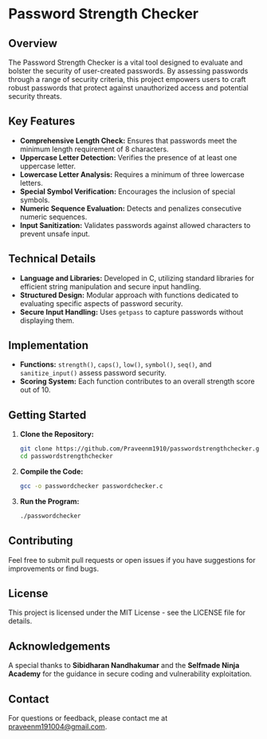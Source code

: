 # Password Strength Checker

## Overview
The Password Strength Checker is a vital tool designed to evaluate and bolster the security of user-created passwords. By assessing passwords through a range of security criteria, this project empowers users to craft robust passwords that protect against unauthorized access and potential security threats.

## Key Features
- **Comprehensive Length Check:** Ensures that passwords meet the minimum length requirement of 8 characters.
- **Uppercase Letter Detection:** Verifies the presence of at least one uppercase letter.
- **Lowercase Letter Analysis:** Requires a minimum of three lowercase letters.
- **Special Symbol Verification:** Encourages the inclusion of special symbols.
- **Numeric Sequence Evaluation:** Detects and penalizes consecutive numeric sequences.
- **Input Sanitization:** Validates passwords against allowed characters to prevent unsafe input.

## Technical Details
- **Language and Libraries:** Developed in C, utilizing standard libraries for efficient string manipulation and secure input handling.
- **Structured Design:** Modular approach with functions dedicated to evaluating specific aspects of password security.
- **Secure Input Handling:** Uses `getpass` to capture passwords without displaying them.

## Implementation
- **Functions:** `strength()`, `caps()`, `low()`, `symbol()`, `seq()`, and `sanitize_input()` assess password security.
- **Scoring System:** Each function contributes to an overall strength score out of 10.

## Getting Started
1. **Clone the Repository:**
    ```bash
    git clone https://github.com/Praveenm1910/passwordstrengthchecker.git
    cd passwordstrengthchecker
    ```
2. **Compile the Code:**
    ```bash
    gcc -o passwordchecker passwordchecker.c
    ```
3. **Run the Program:**
    ```bash
    ./passwordchecker
    ```

## Contributing
Feel free to submit pull requests or open issues if you have suggestions for improvements or find bugs.

## License
This project is licensed under the MIT License - see the LICENSE file for details.

## Acknowledgements
A special thanks to **Sibidharan Nandhakumar** and the **Selfmade Ninja Academy** for the guidance in secure coding and vulnerability exploitation.

## Contact
For questions or feedback, please contact me at praveenm191004@gmail.com.

